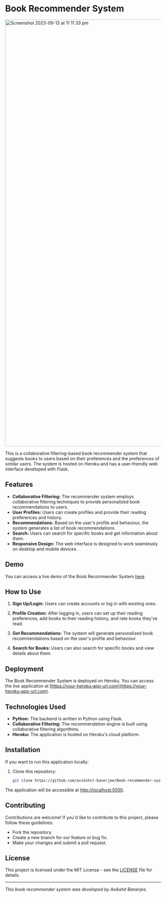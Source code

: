 # Book Recommender System

<img width="1383" alt="Screenshot 2023-09-13 at 11 11 33 pm" src="https://github.com/avikshit-banerjee/Book-recommender-system/assets/26388433/81f0dfa1-772e-4d19-8838-292dca4f7c30">

This is a collaborative filtering-based book recommender system that suggests books to users based on their preferences and the preferences of similar users. The system is hosted on Heroku and has a user-friendly web interface developed with Flask.

## Features

- **Collaborative Filtering:** The recommender system employs collaborative filtering techniques to provide personalized book recommendations to users.
- **User Profiles:** Users can create profiles and provide their reading preferences and history.
- **Recommendations:** Based on the user's profile and behaviour, the system generates a list of book recommendations.
- **Search:** Users can search for specific books and get information about them.
- **Responsive Design:** The web interface is designed to work seamlessly on desktop and mobile devices.

## Demo

You can access a live demo of the Book Recommender System [here](https://your-heroku-app-url.com).

## How to Use

1. **Sign Up/Login:** Users can create accounts or log in with existing ones.

2. **Profile Creation:** After logging in, users can set up their reading preferences, add books to their reading history, and rate books they've read.

3. **Get Recommendations:** The system will generate personalized book recommendations based on the user's profile and behaviour.

4. **Search for Books:** Users can also search for specific books and view details about them.

## Deployment

The Book Recommender System is deployed on Heroku. You can access the live application at [https://your-heroku-app-url.com](https://your-heroku-app-url.com).

## Technologies Used

- **Python:** The backend is written in Python using Flask.
- **Collaborative Filtering:** The recommendation engine is built using collaborative filtering algorithms.
- **Heroku:** The application is hosted on Heroku's cloud platform.

## Installation

If you want to run this application locally:

1. Clone this repository:

   ```bash
   git clone https://github.com/avikshit-banerjee/Book-recommender-system.git

The application will be accessible at [http://localhost:5000](http://localhost:5000).

## Contributing

Contributions are welcome! If you'd like to contribute to this project, please follow these guidelines:

- Fork the repository.
- Create a new branch for our feature or bug fix.
- Make your changes and submit a pull request.

## License

This project is licensed under the MIT License - see the [LICENSE](LICENSE) file for details.

---

*This book recommender system was developed by Avikshit Banerjee.*
